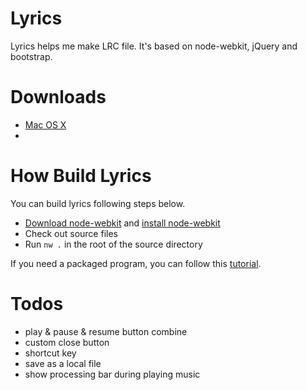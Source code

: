 Lyrics
======

Lyrics helps me make LRC file. It's based on node-webkit, jQuery and bootstrap.

Downloads
===

* [Mac OS X](https://dl.dropboxusercontent.com/u/41466757/Lyrics.dmg)
*

How Build Lyrics
===

You can build lyrics following steps below.

* [Download node-webkit](https://github.com/rogerwang/node-webkit#downloads) and [install node-webkit](https://github.com/rogerwang/node-webkit/wiki/How-to-run-apps#mac-os-x)
* Check out source files
* Run `nw .` in the root of the source directory

If you need a packaged program, you can follow this [tutorial](https://github.com/rogerwang/node-webkit/wiki/How-to-package-and-distribute-your-apps).

Todos
===

* play & pause & resume button combine
* custom close button
* shortcut key
* save as a local file
* show processing bar during playing music
